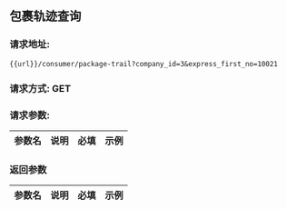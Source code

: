 ## 包裹轨迹查询
### 请求地址:
```
{{url}}/consumer/package-trail?company_id=3&express_first_no=10021
```
### 请求方式: GET  
### 请求参数:  

|参数名|说明|必填|示例|  
 |---|---|---|---|  
### 返回参数  

|参数名|说明|必填|示例|  
 |---|---|---|---|  
